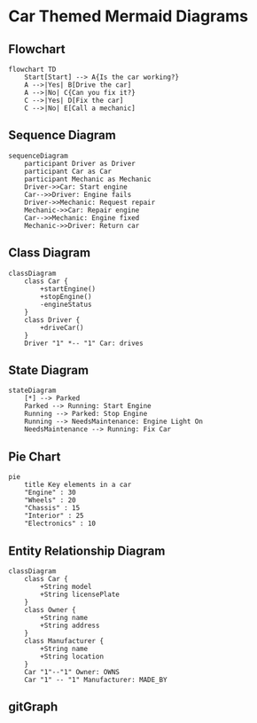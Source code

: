 # Car Themed Mermaid Diagrams

## Flowchart

```mermaid
flowchart TD
    Start[Start] --> A{Is the car working?}
    A -->|Yes| B[Drive the car]
    A -->|No| C{Can you fix it?}
    C -->|Yes| D[Fix the car]
    C -->|No| E[Call a mechanic]
```


## Sequence Diagram

```mermaid
sequenceDiagram
    participant Driver as Driver
    participant Car as Car
    participant Mechanic as Mechanic
    Driver->>Car: Start engine
    Car-->>Driver: Engine fails
    Driver->>Mechanic: Request repair
    Mechanic->>Car: Repair engine
    Car-->>Mechanic: Engine fixed
    Mechanic->>Driver: Return car
```

## Class Diagram

```mermaid
classDiagram
    class Car {
        +startEngine()
        +stopEngine()
        -engineStatus
    }
    class Driver {
        +driveCar()
    }
    Driver "1" *-- "1" Car: drives
```

## State Diagram

```mermaid
stateDiagram
    [*] --> Parked
    Parked --> Running: Start Engine
    Running --> Parked: Stop Engine
    Running --> NeedsMaintenance: Engine Light On
    NeedsMaintenance --> Running: Fix Car
```

## Pie Chart

```mermaid
pie
    title Key elements in a car
    "Engine" : 30
    "Wheels" : 20
    "Chassis" : 15
    "Interior" : 25
    "Electronics" : 10
```

## Entity Relationship Diagram

```mermaid
classDiagram
    class Car {
        +String model
        +String licensePlate
    }
    class Owner {
        +String name
        +String address
    }
    class Manufacturer {
        +String name
        +String location
    }
    Car "1"--"1" Owner: OWNS
    Car "1" -- "1" Manufacturer: MADE_BY
```

## gitGraph

```mermaid
```

